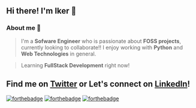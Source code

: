 ## Hi there! I'm Iker :wave:

### About me :thought_balloon: 
 >I'm a **Sofware Engineer** who is passionate about **FOSS projects**, currently looking to collaborate!! I enjoy working with **Python** and **Web Technologies** in general.

 >Learning **FullStack Development** right now!

## Find me on [Twitter](https://twitter.com/ikerUrle) or Let's connect on [LinkedIn](https://www.linkedin.com/in/ikerurle/)!
[![forthebadge](https://forthebadge.com/images/badges/powered-by-coffee.svg)](https://forthebadge.com) [![forthebadge](https://forthebadge.com/images/badges/60-percent-of-the-time-works-every-time.svg)](https://forthebadge.com) [![forthebadge](https://forthebadge.com/images/badges/uses-badges.svg)](https://forthebadge.com)

